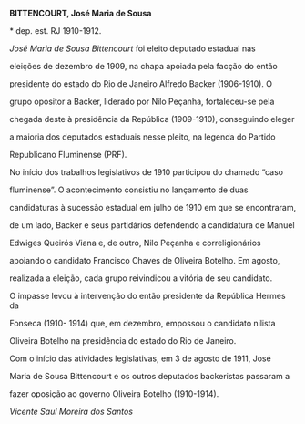 **BITTENCOURT, José Maria de Sousa**



\* dep. est. RJ 1910-1912.



*José Maria de Sousa Bittencourt* foi eleito deputado estadual nas

eleições de dezembro de 1909, na chapa apoiada pela facção do então

presidente do estado do Rio de Janeiro Alfredo Backer (1906-1910). O

grupo opositor a Backer, liderado por Nilo Peçanha, fortaleceu-se pela

chegada deste à presidência da República (1909-1910), conseguindo eleger

a maioria dos deputados estaduais nesse pleito, na legenda do Partido

Republicano Fluminense (PRF).



No início dos trabalhos legislativos de 1910 participou do chamado “caso

fluminense”. O acontecimento consistiu no lançamento de duas

candidaturas à sucessão estadual em julho de 1910 em que se encontraram,

de um lado, Backer e seus partidários defendendo a candidatura de Manuel

Edwiges Queirós Viana e, de outro, Nilo Peçanha e correligionários

apoiando o candidato Francisco Chaves de Oliveira Botelho. Em agosto,

realizada a eleição, cada grupo reivindicou a vitória de seu candidato.

O impasse levou à intervenção do então presidente da República Hermes da

Fonseca (1910- 1914) que, em dezembro, empossou o candidato nilista

Oliveira Botelho na presidência do estado do Rio de Janeiro.



Com o início das atividades legislativas, em 3 de agosto de 1911, José

Maria de Sousa Bittencourt e os outros deputados backeristas passaram a

fazer oposição ao governo Oliveira Botelho (1910-1914).



*Vicente Saul Moreira dos Santos*



